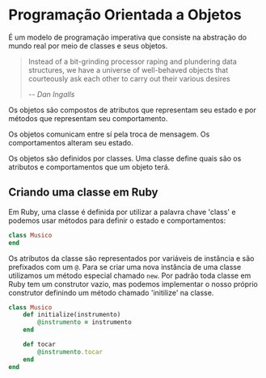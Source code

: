 # Programação Orientada a Objetos

É um modelo de programação imperativa que consiste na abstração do mundo real por meio de classes e seus objetos.

>Instead of a bit-grinding processor raping and plundering data structures, we have a universe of well-behaved objects that courteously ask each other to carry out their various desires
>
> -- <cite>Dan Ingalls</cite>

Os objetos são compostos de atributos que representam seu estado e por métodos que representam seu comportamento.

Os objetos comunicam entre sí pela troca de mensagem. Os comportamentos alteram seu estado. 

Os objetos são definidos por classes. Uma classe define quais são os atributos e comportamentos que um objeto terá.

## Criando uma classe em Ruby

Em Ruby, uma classe é definida por utilizar a palavra chave 'class' e podemos usar métodos para definir o estado e comportamentos:

```ruby
class Musico
end
```
Os atributos da classe são representados por variáveis de instância e são prefixados com um `@`. Para se criar uma nova instância de uma classe utilizamos um método especial chamado `new`. Por padrão toda classe em Ruby tem um construtor vazio, mas podemos implementar o nosso próprio construtor definindo um método chamado 'initilize' na classe.

```ruby
class Musico
    def initialize(instrumento)
        @instrumento = instrumento
    end

    def tocar
        @instrumento.tocar
    end
end
```